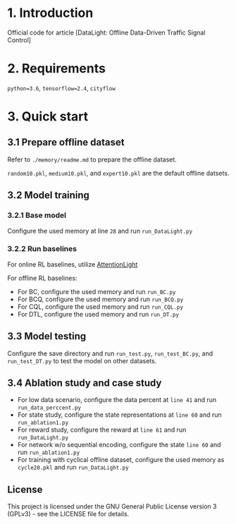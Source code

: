 # 1. Introduction
Official code for article [DataLight: Offline Data-Driven Traffic Signal Control]


# 2. Requirements
`python=3.6`, `tensorflow=2.4`, `cityflow`

# 3. Quick start
## 3.1 Prepare offline dataset
Refer to `./memory/readme.md` to prepare the offline dataset.

`random10.pkl`, `medium10.pkl`, and  `expert10.pkl` are the default offline datsets.

## 3.2 Model training
### 3.2.1 Base model
Configure the used memory at line `28` and run `run_DataLight.py`

### 3.2.2 Run baselines
For online RL baselines, utilize [AttentionLight](https://github.com/LiangZhang1996/AttentionLight.git)

For offline RL baselines:
- For BC, configure the used memory and run `run_BC.py`
- For BCQ, configure the used memory and run `run_BCQ.py`
- For CQL, configure the used memory and run `run_CQL.py`
- For DTL, configure the used memory and run `run_DT.py`

## 3.3 Model testing
Configure the save directory and run `run_test.py`, `run_test_BC.py`, and `run_test_DT.py` to test the model on other datasets.

## 3.4 Ablation study and case study
- For low data scenario, configure the data percent at `line 41` and run `run_data_perccent.py`
- For state study, configure the state representations at `line 60` and run `run_ablation1.py`
- For reward study, configure the reward at `line 61` and run `run_DataLight.py`
- For network w/o sequential encoding, configure the state `line 60` and run `run_ablation1.py`
- For training with cyclical offline dataset, configure the used memory as `cycle20.pkl` and run `run_DataLight.py`


## License

This project is licensed under the GNU General Public License version 3 (GPLv3) - see the LICENSE file for details.


